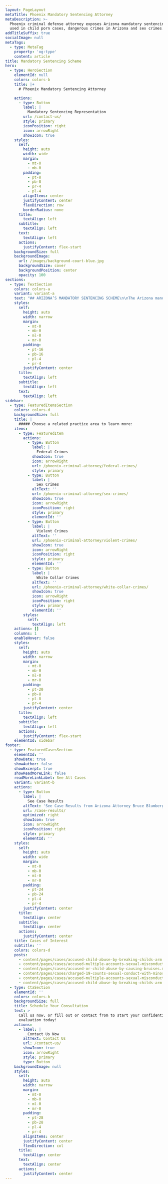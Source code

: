 ```yaml
---
layout: PageLayout
metaTitle: Phoenix Mandatory Sentencing Attorney
metaDescription: >-
  Phoenix criminal defense attorney exposes Arizona mandatory sentencing laws
  used in child porn cases, dangerous crimes in Arizona and sex crimes.
addTitleSuffix: true
socialImage: null
metaTags:
  - type: MetaTag
    property: 'og:type'
    content: article
title: Mandatory Sentencing Scheme
hero:
  - type: HeroSection
    elementId: null
    colors: colors-b
    title: |+
      # Phoenix Mandatory Sentencing Attorney

    actions:
      - type: Button
        label: |
          Mandatory Sentencing Representation
        url: /contact-us/
        style: primary
        iconPosition: right
        icon: arrowRight
        showIcon: true
    styles:
      self:
        height: auto
        width: wide
        margin:
          - mt-0
          - mb-0
        padding:
          - pt-8
          - pb-8
          - pr-4
          - pl-4
        alignItems: center
        justifyContent: center
        flexDirection: row
        borderRadius: none
      title:
        textAlign: left
      subtitle:
        textAlign: left
      text:
        textAlign: left
      actions:
        justifyContent: flex-start
    backgroundSize: full
    backgroundImage:
      url: /images/background-court-blue.jpg
      backgroundSize: cover
      backgroundPosition: center
      opacity: 100
sections:
  - type: TextSection
    colors: colors-a
    variant: variant-a
    text: "## ARIZONA’S MANDATORY SENTENCING SCHEME\n\nThe Arizona mandatory sentencing scheme provides for the Court what is known as a presumptive term in prison. That term is what is normally presumed to be the appropriate sentence; however, that sentence can be reduced by a demonstration of mitigating circumstances, or, in fact, increased by a prosecutor’s showing of certain aggravating circumstances.\n\nIn 1978, the Legislature passed mandatory sentencing laws, which require mandatory prison for all persons found guilty of a felony offense if they had a prior felony conviction.\n\nSecond, Arizona’s mandatory sentencing laws provide for mandatory prison for all persons, including first time felons, to be sentenced to prison if found guilty of certain “dangerous crimes”. Contained within the definition of “dangerous crimes” are those crimes utilizing a [deadly weapon or dangerous instrument](/blog/what-is-considered-a-deadly-weapon-in-arizona/), including guns, knives, automobiles and any instrument intended to be used as a weapon, either in its design or at the time it was used. These dangerous offenses are generally charged as Aggravated Assaults, Armed Robberies and Kidnappings.\n\nThird, and perhaps the most egregious area of mandatory sentencing involves that of sex crimes and “dangerous crimes against children“. The crime of sexual assault, commonly known as rape, carries a mandatory minimum of 5 years, a presumptive term of 7 years and a maximum of 14 years in prison. The term of imprisonment is commonly known as “flat time”, which means that one must serve this sentence day for day with no early release. However, the most severe portion of the mandatory sentencing laws concerns “dangerous crimes against children”. A person convicted of Child Molestation, which includes direct or in-direct touching of the genitalia (including over the clothing) is required to serve a flat time sentence with a minimum of 10 years, a presumptive term of 17 years, and a maximum of 24 years in prison with no early release. Sexual conduct with a minor, which requires some sexual act or “penetration”, is required to serve a minimum of 13 years, a presumptive of 20 years, and a maximum of 27 flat years in prison with no early release.\n\nThis information is simply a general overview of the sentencing scheme and individual matters can actually become quite complex depending upon the facts of any particular alleged crime, or by the fact that the prosecutor’s office could charge multiple crimes in the same indictment, which may impact the formulation of the sentencing results. The sentencing scheme in Arizona is far more complicated than the simple explanation you have read about here and one who is faced with being convicted of criminal offenses in Arizona needs an experienced, professional criminal defense attorney to traverse the challenges inherent in this system.\n\nAdditionally, the Federal sentencing system is very complicated. In 1984 the United States Congress passed the Federal Sentencing Act, which provided for a complicated set of formulas resulting in a sentencing guideline for the United States District Court when faced with a defendant who has either pled guilty or been found guilty at trial of Federal offenses. Simply stated, the Federal sentencing guidelines provide mathematical formulas for determining a category for each defendant. In turn, the category sets forth the range of months which the guidelines recommend. Certain factors permit additions or subtractions from the range of sentencing if they are factually present. Finally, there are reasons set forth in the sentencing code to permit a United States District Judge to depart from the sentencing guidelines, either downward or upward, when determining the sentence for a particular defendant.\n\nIf you have been charged with a felony that could subject you to the Arizona Mandatory Sentencing Laws, or Federal Sentencing Guidelines, your\_**Phoenix Mandatory Sentencing Attorney**\_must have the experience it takes to challenge the State’s or Federal Government’s evidence against you.\n\nCall Bruce Blumberg is a Board-Certified Specialist in Criminal Law at Blumberg & Associates today.\n"
    styles:
      self:
        height: auto
        width: narrow
        margin:
          - mt-0
          - mb-0
          - ml-0
          - mr-0
        padding:
          - pt-16
          - pb-16
          - pl-4
          - pr-4
        justifyContent: center
      title:
        textAlign: left
      subtitle:
        textAlign: left
      text:
        textAlign: left
sidebar:
  - type: FeaturedItemsSection
    colors: colors-d
    backgroundSize: full
    title: |
      ##### Choose a related practice area to learn more:
    items:
      - type: FeaturedItem
        actions:
          - type: Button
            label: |
              Federal Crimes
            showIcon: true
            icon: arrowRight
            url: /phoenix-criminal-attorney/federal-crimes/
            style: primary
          - type: Button
            label: |
              Sex Crimes
            altText: ''
            url: /phoenix-criminal-attorney/sex-crimes/
            showIcon: true
            icon: arrowRight
            iconPosition: right
            style: primary
            elementId: ''
          - type: Button
            label: |
              Violent Crimes
            altText: ''
            url: /phoenix-criminal-attorney/violent-crimes/
            showIcon: true
            icon: arrowRight
            iconPosition: right
            style: primary
            elementId: ''
          - type: Button
            label: |
              White Collar Crimes
            altText: ''
            url: /phoenix-criminal-attorney/white-collar-crimes/
            showIcon: true
            icon: arrowRight
            iconPosition: right
            style: primary
            elementId: ''
        styles:
          self:
            textAlign: left
    actions: []
    columns: 1
    enableHover: false
    styles:
      self:
        height: auto
        width: narrow
        margin:
          - mt-0
          - mb-0
          - ml-0
          - mr-0
        padding:
          - pt-20
          - pb-8
          - pl-8
          - pr-4
        justifyContent: center
      title:
        textAlign: left
      subtitle:
        textAlign: left
      actions:
        justifyContent: flex-start
    elementId: sidebar
footer:
  - type: FeaturedCasesSection
    elementId: ''
    showDate: true
    showAuthor: false
    showExcerpt: true
    showReadMoreLink: false
    readMoreLinkLabel: See All Cases
    variant: variant-b
    actions:
      - type: Button
        label: |
          See Case Results
        altText: 'See Case Results from Arizona Attorney Bruce Blumberg.'
        url: /case-results/
        optimized: right
        showIcon: true
        icon: arrowRight
        iconPosition: right
        style: primary
        elementId: ''
    styles:
      self:
        height: auto
        width: wide
        margin:
          - mt-0
          - mb-0
          - ml-0
          - mr-0
        padding:
          - pt-24
          - pb-24
          - pl-4
          - pr-4
        justifyContent: center
      title:
        textAlign: center
      subtitle:
        textAlign: center
      actions:
        justifyContent: center
    title: Cases of Interest
    subtitle: ''
    colors: colors-d
    posts:
      - content/pages/cases/accused-child-abuse-by-breaking-childs-arm.md
      - content/pages/cases/accused-multiple-accounts-sexual-misconduct.md
      - content/pages/cases/accused-or-child-abuse-by-causing-bruises.md
      - content/pages/cases/charged-19-counts-sexual-conduct-with-minor.md
      - content/pages/cases/accused-multiple-accounts-sexual-misconduct.md
      - content/pages/cases/accused-child-abuse-by-breaking-childs-arm.md
  - type: CtaSection
    elementId: ''
    colors: colors-b
    backgroundSize: full
    title: Schedule Your Consultation
    text: >
      Call us now, or fill out or contact from to start your confidential case
      evaluation today!
    actions:
      - label: |
          Contact Us Now
        altText: Contact Us
        url: /contact-us/
        showIcon: true
        icon: arrowRight
        style: primary
        type: Button
    backgroundImage: null
    styles:
      self:
        height: auto
        width: narrow
        margin:
          - mt-0
          - mb-0
          - ml-0
          - mr-0
        padding:
          - pt-28
          - pb-28
          - pl-4
          - pr-4
        alignItems: center
        justifyContent: center
        flexDirection: col
      title:
        textAlign: center
      text:
        textAlign: center
      actions:
        justifyContent: center
---
```

